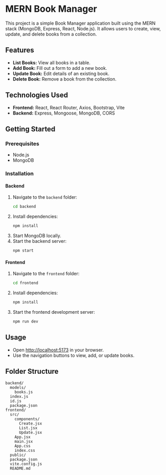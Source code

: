 # MERN Book Manager

This project is a simple Book Manager application built using the MERN stack (MongoDB, Express, React, Node.js). It allows users to create, view, update, and delete books from a collection.

## Features

- **List Books:** View all books in a table.
- **Add Book:** Fill out a form to add a new book.
- **Update Book:** Edit details of an existing book.
- **Delete Book:** Remove a book from the collection.

## Technologies Used

- **Frontend:** React, React Router, Axios, Bootstrap, Vite
- **Backend:** Express, Mongoose, MongoDB, CORS

## Getting Started

### Prerequisites

- Node.js
- MongoDB

### Installation

#### Backend

1. Navigate to the `backend` folder:
   ```sh
   cd backend
   ```
2. Install dependencies:
   ```sh
   npm install
   ```
3. Start MongoDB locally.
4. Start the backend server:
   ```sh
   npm start
   ```

#### Frontend

1. Navigate to the `frontend` folder:
   ```sh
   cd frontend
   ```
2. Install dependencies:
   ```sh
   npm install
   ```
3. Start the frontend development server:
   ```sh
   npm run dev
   ```

## Usage

- Open [http://localhost:5173](http://localhost:5173) in your browser.
- Use the navigation buttons to view, add, or update books.

## Folder Structure

```
backend/
  models/
    books.js
  index.js
  id.js
  package.json
frontend/
  src/
    components/
      Create.jsx
      List.jsx
      Update.jsx
    App.jsx
    main.jsx
    App.css
    index.css
  public/
  package.json
  vite.config.js
  README.md
```
